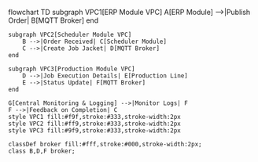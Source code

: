 flowchart TD
    subgraph VPC1[ERP Module VPC]
        A[ERP Module] -->|Publish Order| B[MQTT Broker]
    end
    
    subgraph VPC2[Scheduler Module VPC]
        B -->|Order Received| C[Scheduler Module]
        C -->|Create Job Jacket| D[MQTT Broker]
    end
    
    subgraph VPC3[Production Module VPC]
        D -->|Job Execution Details| E[Production Line]
        E -->|Status Update| F[MQTT Broker]
    end
    
    G[Central Monitoring & Logging] -->|Monitor Logs| F
    F -->|Feedback on Completion| C
    style VPC1 fill:#f9f,stroke:#333,stroke-width:2px
    style VPC2 fill:#ff9,stroke:#333,stroke-width:2px
    style VPC3 fill:#9f9,stroke:#333,stroke-width:2px
    
    classDef broker fill:#fff,stroke:#000,stroke-width:2px;
    class B,D,F broker;